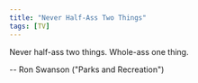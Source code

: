 ```yaml
---
title: "Never Half-Ass Two Things"
tags: [TV]
---
```


Never half-ass two things. Whole-ass one thing.

-- Ron Swanson ("Parks and Recreation")
